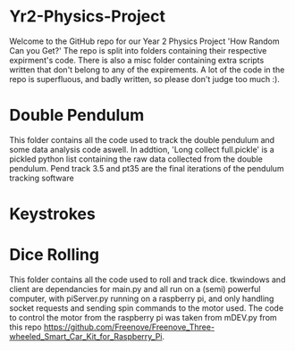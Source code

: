 # Yr2-Physics-Project
Welcome to the GitHub repo for our Year 2 Physics Project 'How Random Can you Get?' The repo is split into folders containing their respective expirment's code. There is also a misc folder containing extra scripts written that don't belong to any of the expirements. A lot of the code in the repo is superfluous, and badly written, so please don't judge too much :).

# Double Pendulum
This folder contains all the code used to track the double pendulum and some data analysis code aswell. In addtion, 'Long collect full.pickle' is a pickled python list containing the raw data collected from the double pendulum. Pend track 3.5 and pt35 are the final iterations of the pendulum tracking software

# Keystrokes

# Dice Rolling
This folder contains all the code used to roll and track dice. tkwindows and client are dependancies for main.py and all run on a (semi) powerful computer, with piServer.py running on a raspberry pi, and only handling socket requests and sending spin commands to the motor used. The code to control the motor from the raspberry pi was taken from mDEV.py from this repo https://github.com/Freenove/Freenove_Three-wheeled_Smart_Car_Kit_for_Raspberry_Pi.
